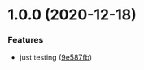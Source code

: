 # 1.0.0 (2020-12-18)


### Features

* just testing ([9e587fb](https://github.com/FreaKzero/azuredeploy/commit/9e587fbabd93cfa678d4ea704238dcdbc2e81ab1))
